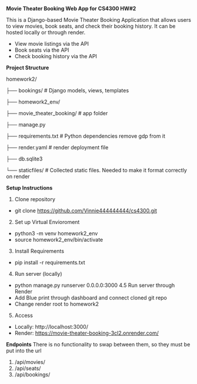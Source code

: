 **Movie Theater Booking Web App for CS4300 HW#2**

This is a Django-based Movie Theater Booking Application that allows users to view movies, book seats, and check their booking history. 
It can be hosted locally or through render. 

- View movie listings via the API
- Book seats via the API
- Check booking history via the API


**Project Structure**

homework2/

├── bookings/ # Django models, views, templates

├── homework2_env/ 

├── movie_theater_booking/ # app folder

├── manage.py 

├── requirements.txt # Python dependencies remove gdp from it

├── render.yaml # render deployment file

├── db.sqlite3 

└── staticfiles/ # Collected static files. Needed to make it format correctly on render

**Setup Instructions**
1. Clone repository
  - git clone https://github.com/Vinnie444444444/cs4300.git
2. Set up Virtual Envioroment
  - python3 -m venv homework2_env
  - source homework2_env/bin/activate
3. Install Requirements
  - pip install -r requirements.txt
4. Run server (locally)
  - python manage.py runserver 0.0.0.0:3000
4.5 Run server through Render
  - Add Blue print through dashboard and connect cloned git repo
  - Change render root to homework2
5. Access
  - Locally: http://localhost:3000/
  - Render: https://movie-theater-booking-3cl2.onrender.com/

**Endpoints** 
There is no functionality to swap between them, so they must be put into the url
1. /api/movies/
2. /api/seats/
3. /api/bookings/

